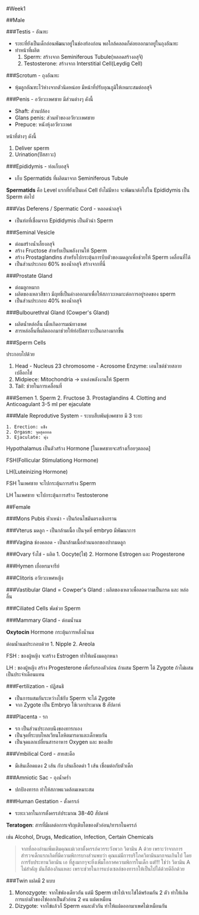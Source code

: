#Week1

##Male

###Testis - อัณฑะ

  - ระยะที่ยังเป็นเด็กอ่อนพัฒนาอยู่ในช่องท้องก่อน พอใกล้คลอดก็ค่อยออกมาอยู่ในถุงอัณฑะ
  - ทำหน้าที่ผลิต  
    1. Sperm: สร้างจาก Seminiferous Tubule(หลอดสร้างอสุจิ)
    2. Testosterone: สร้างจาก Interstitial Cell(Leydig Cell)

###Scrotum - ถุงอัณฑะ

  - หุ้มลูกอัณฑะไว้ห่างจากตัวนิดหน่อย มีหน้าที่ปรับอุณภูมิให้เหมาะสมต่ออสุจิ

###Penis - อวัยวะเพศชาย
มีส่วนต่างๆ ดังนี้

  - Shaft: ส่วนปล้อง
  - Glans penis: ส่วนหัวของอวัยวะเพศชาย
  - Prepuce: หนังหุ้งอวัยวะเพศ

หน้าที่ต่างๆ ดังนี้
  1. Deliver sperm
  2. Urination(ปัสสาวะ)

###Epididymis - ท่อเก็บอสุจิ
  - เก็บ Spermatids ที่ผลิตมาจาก Seminiferous Tubule

**Spermatids** คือ Level แรกที่ยังเป็นแค่ Cell ยังไม่มีหาง จะพัฒนาต่อไปใน Epididymis เป็น Sperm ต่อไป

###Vas Deferens / Spermatic Cord - หลอดนำอสุจิ
  - เป็นท่อที่เชื่อมจาก Epididymis เป็นตัวนำ Sperm

###Seminal Vesicle
  - ต่อมสร้างน้ำเลี้ยงอสุจิ
  - สร้าง Fructose สำหรับเป็นพลังงานให้ Sperm
  - สร้าง Prostaglandins สำหรับไปกระตุ้นการบีบตัวของมดลูกเพื่อช่วยให้ Sperm เคลื่อนที่ได้
  - เป็นส่วนประกอบ 60% ของน้ำอสุจิ สร้างจากที่นี่

###Prostate Gland
  - ต่อมลูกหมาก
  - ผลิตของเหลวสีขาว มีฤทธิ์เป็นด่างออกมาเพื่อให้สภาวะเหมาะต่อการอยู่รอดของ sperm
  - เป็นส่วนประกอบ 40% ของน้ำอสุจิ

###Bulbourethral Gland (Cowper's Gland)
  - ผลิตน้ำหล่อลื่น เมื่อเกิดอารมณ์ทางเพศ
  - สารหล่อลื่นที่ผลิตออกมาช่วยให้ท่อปัสสาวะเป็นกลางมากขึ้น

###Sperm Cells

ประกอบไปด้วย
  1. Head
    - Nucleus 23 chromosome
    - Acrosome Enzyme: เอนไซต์ช่วยสลายเปลือกไข่
  2. Midpiece: Mitochondria -> แหล่งพลังงานให้ Sperm
  3. Tail: ช่วยในการเคลื่อนที่

###Semen
    1. Sperm
    2. Fructose
    3. Prostaglandins
    4. Clotting and Anticoagulant 3-5 ml per ejaculate

###Male Reprodutive System - ระบบสืบพันธุ์เพศชาย
  มี 3 ระยะ
  
    1. Erection: แข็ง
    2. Orgasm: จุดสุดยอด
    3. Ejaculate: พุ่ง

Hypothalamus เป็นตัวสร้าง Hormone [ในเพศชายจะสร้างเรื่อยๆตลอด]

FSH(Follicular Stimulationg Hormone)

LH(Luteinizing Hormone)

FSH ในเพศชาย จะไปกระตุ้นการสร้าง Sperm

LH ในเพศชาย จะไปกระตุ้นการสร้าง Testosterone

##Female

###Mons Pubis
  หัวเหน่า - เป็นก้อนไขมันตรงเชิงกราน

###Vterus
  มดลูก - เป็นกล้ามเนื้อ เป็นจุดที่ embryo มีพัฒนาการ

###Vagina
  ช่องคลอด - เป็นกล้ามเนื้อส่วนนอกของปากมดลูก

###Ovary
  รังไข่ - ผลิต 1. Oocyte(ไข่) 2. Hormone Estrogen และ Progesterone

###Hymen
  เยื่อหรมจารีย์

###Clitoris
  อวัยวะเพศหญิง

###Vastibular Gland
  = Cowper's Gland : ผลิตของเหลวเพื่อลดความเป็นกรด และ หล่อลื่น

###Ciliated Cells
  พัดช่วย Sperm

###Mammary Gland - ต่อมน้ำนม

  **Oxytocin** Hormone กระตุ้นการหลั่งน้ำนม

  ต่อมน้ำนมประกอบด้วย
    1. Nipple
    2. Areola

FSH : ของผู้หญิง จะสร้าง Estrogen ทำให้ผนังมดลุกหนา

LH : ของผู้หญิง สร้าง Progesterone เพื่อรับรองตัวอ่อน ถ้าผสม Sperm ได้ Zygote ถ้าไม่ผสม เป็นประจำเดือนแทน

###Fertilization - ปฎิสนธิ
  - เป็นการผสมกันระหว่างไข่กับ Sperm จะได้ Zygote
  - จาก Zygote เป็น Embryo ใช้เวลาประมาณ 8 สัปดาห์

###Placenta - รก
  - รก เป็นส่วนประกอบนึงของทารกเอง
  - เป็นจุดที่ระบบไหลเวียนโลหิตมารดาและเด็กพบกัน
  - เป็นจุดแลกเปลี่ยนสารอาหาร Oxygen และ ของเสีย

###Vmbilical Cord - สายสะดือ
  - มีเส้นเลือดแดง 2 เส้น กับ เส้นเลือดดำ 1 เส้น เชื่อมต่อกับตัวเด็ก

###Amniotic Sac - ถุงน้ำคร่ำ
  - ปกป้องทารก ทำให้สภาพแวดล้อมเหมาะสม

###Human Gestation - ตั้งครรภ์
  - ระยะเวลาในการตั้งครรภ์ประมาณ 38-40 สัปดาห์

  **Teratogen**: สารที่มีผลต่อการเจริญเติบโตของตัวอ่อน/ทารกในครรภ์

  เช่น Alcohol, Drugs, Medication, Infection, Certain Chemicals

> จากที่ลองอ่านเพิ่มเติมคุณแม่เวลาตั้งครรภ์ควรระวังพวก วิตามิน A ด้วย เพราะว่าจากการสำรวจเด็กแรกเกิดที่มีความพิการบางส่วนพบว่า คุณแม่มีการบริโภควิตามินมากจนเกินไป โดยการรับประทานวิตามิน เอ ที่สูงมากๆจะยิ่งเพิ่มโอกาศความพิการในเด็ก แต่!!! ใช่ว่า วิตามิน A ไม่สำคัญ มันก็ต้องกินแหละ เพราะช่วยในการแบ่งเซลล์ของทารกให้เป็นไปได้ด้วยดีอีกด้วย

###Twin
แฝดมี 2 แบบ

  1. Monozygote: จากไข่ฟองเดียวกัน แต่มี Sperm เข้าไปเจาะไข่ได้พร้อมกัน 2 ตัว ทำให้เกิดการแบ่งตัวของไข่ออกเป็นตัวอ่อน 2 คน แฝดเหมือน
  2. Dizygote: จากไข่แล้วก็ Sperm คนละตัวกัน ทำให้แฝดออกมาเพศไม่เหมือนกัน
